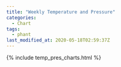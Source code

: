 ```yaml
---
title: "Weekly Temperature and Pressure"
categories:
  - Chart
tags:
  - phant
last_modified_at: 2020-05-18T02:59:37Z
---
```


{% include temp_pres_charts.html %}

<script>
var drawThisChart = creata_drawChart('?gt[timestamp]=now%20-7%20days&sample=5', 'chart-weekly');
google.charts.setOnLoadCallback(drawThisChart);
</script>

<div id="chart-weekly" style="width: 100%;"></div>
<div id="save_png"></div>

<!-- Local Variables: -->
<!-- time-stamp-pattern: "8/^last_modified_at: %:y-%02m-%02dT%02H:%02M:%02SZ$" -->
<!-- time-stamp-time-zone: "UTC" -->
<!-- End: -->
